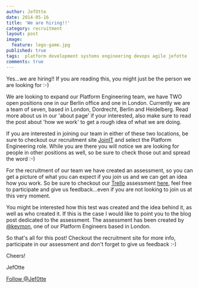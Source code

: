 ```yaml
---
author: JefOtte 
date: 2014-05-16
title: 'We are hiring!!'
category: recruitment
layout: post
image: 
  feature: lego-game.jpg
published: true
tags:  platform development systems engineering devops agile jefotte
comments: true
---
```


Yes...we are hiring!! If you are reading this, you might just be the person we are looking for :-)

We are looking to expand our Platform Engineering team, we have TWO open positions one in our Berlin office and one in London. Currently we are a team of seven, based in London, Dordrecht, Berlin and Heidelberg.
Read more about us in our 'about page' if your interested, also make sure to read the post about 'how we work' to get a rough idea of what we are doing.

If you are interested in joining our team in either of these two locations, be sure to checkout our recruitment site [JoinIT](http://joinit.springer.com) and select the Platform Engineering role.  While you are there you will notice we are looking for people in other positions as well, so be sure to check those out and spread the word :-)

For the recruitment of our team we have created an assessment, so you can get a picture of what you can expect if you join us and we can get an idea how you work. So be sure to checkout our [Trello](http://www.trello.com) assessment [here](https://trello.com/b/5qMF0d5A/springer-platform-engineer-assessment), feel free to participate and give us feedback...even if you are not looking to join us at this very moment.

You might be interested how this test was created and the idea behind it, as well as who created it. If this is the case I would like to point you to the blog post dedicated to the assessment. The assessment has been created by [@keymon](https://twitter.com/thekeymon), one of our Platform Engineers based in London.

So that's all for this post! Checkout the recruitment site for more info, participate in our assessment and don't forget to give us feedback :-)

Cheers!

JefOtte 

<a href="https://twitter.com/Jef0tte" class="twitter-follow-button" data-show-count="false" data-show-screen-name="false">Follow @Jef0tte</a>
<script>!function(d,s,id){var js,fjs=d.getElementsByTagName(s)[0],p=/^http:/.test(d.location)?'http':'https';if(!d.getElementById(id)){js=d.createElement(s);js.id=id;js.src=p+'://platform.twitter.com/widgets.js';fjs.parentNode.insertBefore(js,fjs);}}(document, 'script', 'twitter-wjs');</script>